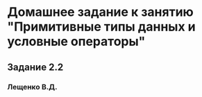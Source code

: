 # Домашнее задание к занятию "Примитивные типы данных и условные операторы"
## Задание 2.2
### Лещенко В.Д.